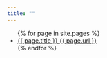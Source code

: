 ```yaml
---
title: ""
---
```


<ul>
{% for page in site.pages %}
<li>
<a href="{{ page.url }}">
{{ page.title }} {{ page.url }}
</a>
</li>
{% endfor %}
</ul>
